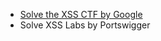 - [Solve the XSS CTF by Google](https://xss-game.appspot.com/level1)
- Solve XSS Labs by Portswigger
